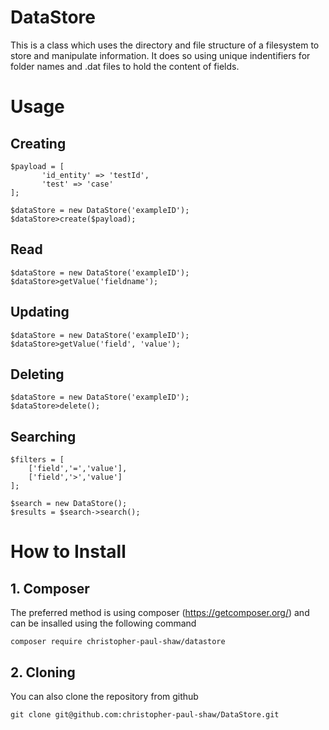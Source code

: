 # DataStore
This is a class which uses the directory and file structure of a filesystem to store and manipulate information. It does so using unique indentifiers for folder names and .dat files to hold the content of fields.

# Usage

## Creating

    $payload = [
           'id_entity' => 'testId',
           'test' => 'case'
    ];
              
    $dataStore = new DataStore('exampleID');
    $dataStore>create($payload);

## Read
              
    $dataStore = new DataStore('exampleID');
    $dataStore>getValue('fieldname');

## Updating

    $dataStore = new DataStore('exampleID');
    $dataStore>getValue('field', 'value');

## Deleting
    
    $dataStore = new DataStore('exampleID');
    $dataStore>delete();
    
## Searching

    $filters = [
        ['field','=','value'],
        ['field','>','value']
    ];
    
    $search = new DataStore();
    $results = $search->search();

# How to Install

## 1. Composer
The preferred method is using composer (https://getcomposer.org/) and can be insalled using the following command

    composer require christopher-paul-shaw/datastore 

## 2. Cloning
You can also clone the repository from github

    git clone git@github.com:christopher-paul-shaw/DataStore.git
